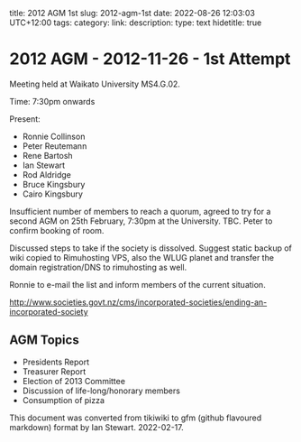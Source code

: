 title: 2012 AGM 1st
slug: 2012-agm-1st
date: 2022-08-26 12:03:03 UTC+12:00
tags: 
category: 
link: 
description: 
type: text
hidetitle: true

# 2012 AGM - 2012-11-26 - 1st Attempt

Meeting held at Waikato University MS4.G.02.

Time: 7:30pm onwards

Present:

  - Ronnie Collinson
  - Peter Reutemann
  - Rene Bartosh
  - Ian Stewart
  - Rod Aldridge
  - Bruce Kingsbury
  - Cairo Kingsbury

Insufficient number of members to reach a quorum, agreed to try for a
second AGM on 25th February, 7:30pm at the University. TBC. Peter to
confirm booking of room.

Discussed steps to take if the society is dissolved. Suggest static
backup of wiki copied to Rimuhosting VPS, also the WLUG planet and
transfer the domain registration/DNS to rimuhosting as well.

Ronnie to e-mail the list and inform members of the current situation.

http://www.societies.govt.nz/cms/incorporated-societies/ending-an-incorporated-society

## AGM Topics
* Presidents Report 
* Treasurer Report 
* Election of 2013 Committee 
* Discussion of life-long/honorary members 
* Consumption of pizza

This document was converted from tikiwiki to gfm (github flavoured markdown) format by Ian Stewart. 2022-02-17.
